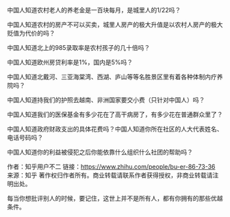 中国人知道农村老人的养老金是一百块每月，是城里人的1/22吗？

中国人知道农村的房产不可以买卖，城里人房产的极大升值是以农村人房产的极大贬值为代价的吗？

中国人知道北上的985录取率是农村孩子的几十倍吗？

中国人知道欧州房贷利率是1%，国内是5%吗？

中国人知道北戴河、三亚海棠湾、西湖、庐山等等名胜景区里有着各种体制内疗养院吗？

中国人知道持我们的护照去越南、非洲国家要交小费（只针对中国人）吗？

中国人知道我们的医保基金有多少花在了高干病房了，有多少花在普通群众里了？

中国人知道政府财政支出的具体花费吗？中国人知道你所在社区的人大代表姓名、电话号码吗？

中国人知道你的利益被侵犯之后你能依靠什么组织什么社团的帮助吗？

作者：知乎用户不二
链接：https://www.zhihu.com/people/bu-er-86-73-36
来源：知乎
著作权归作者所有。商业转载请联系作者获得授权，非商业转载请注明出处。


每当你想批评别人的时候，要记住，这世上并不是所有人，都有你拥有的那些优越条件。